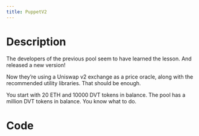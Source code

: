```yaml
---
title: PuppetV2
---
```

# Description
The developers of the previous pool seem to have learned the lesson. And released a new version!

Now they’re using a Uniswap v2 exchange as a price oracle, along with the recommended utility libraries. That should be enough.

You start with 20 ETH and 10000 DVT tokens in balance. The pool has a million DVT tokens in balance. You know what to do.

# Code
